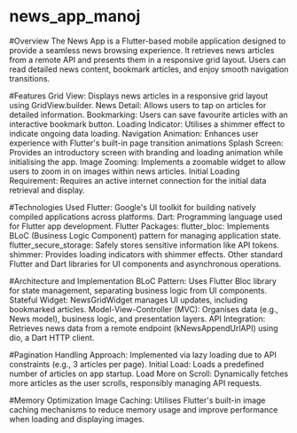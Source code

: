 # news_app_manoj

#Overview
The News App is a Flutter-based mobile application designed to provide a seamless news browsing experience. 
It retrieves news articles from a remote API and presents them in a responsive grid layout.
Users can read detailed news content, bookmark articles, and enjoy smooth navigation transitions.

#Features
Grid View: Displays news articles in a responsive grid layout using GridView.builder.
News Detail: Allows users to tap on articles for detailed information.
Bookmarking: Users can save favourite articles with an interactive bookmark button.
Loading Indicator: Utilises a shimmer effect to indicate ongoing data loading.
Navigation Animation: Enhances user experience with Flutter's built-in page transition animations
Splash Screen: Provides an introductory screen with branding and loading animation while initialising the app.
Image Zooming: Implements a zoomable widget to allow users to zoom in on images within news articles.
Initial Loading Requirement: Requires an active internet connection for the initial data retrieval and display.


#Technologies Used
Flutter: Google's UI toolkit for building natively compiled applications across platforms.
Dart: Programming language used for Flutter app development.
Flutter Packages:
flutter_bloc: Implements BLoC (Business Logic Component) pattern for managing application state.
flutter_secure_storage: Safely stores sensitive information like API tokens.
shimmer: Provides loading indicators with shimmer effects.
Other standard Flutter and Dart libraries for UI components and asynchronous operations.

#Architecture and Implementation
BLoC Pattern: Uses Flutter Bloc library for state management, separating business logic from UI components.
Stateful Widget: NewsGridWidget manages UI updates, including bookmarked articles.
Model-View-Controller (MVC): Organises data (e.g., News model), business logic, and presentation layers.
API Integration: Retrieves news data from a remote endpoint (kNewsAppendUrlAPI) using dio, a Dart HTTP client.

#Pagination Handling
Approach: Implemented via lazy loading due to API constraints (e.g., 3 articles per page).
Initial Load: Loads a predefined number of articles on app startup.
Load More on Scroll: Dynamically fetches more articles as the user scrolls, responsibly managing API requests.

#Memory Optimization
Image Caching: Utilises Flutter's built-in image caching mechanisms to reduce memory usage and improve performance when loading and displaying images.